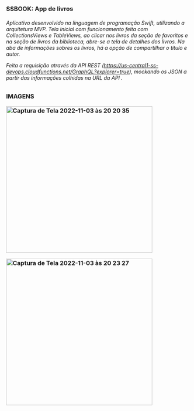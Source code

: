 <h3> SSBOOK: App de livros
 
  <p>
<h6>
Aplicativo desenvolvido na linguagem de programação Swift, utilizando a arquitetura MVP. Tela inicial com funcionamento feita com CollectionsViews e TableViews, ao clicar nos livros da seção de favoritos e na seção de livros da biblioteca, abre-se a tela de detalhes dos livros. Na aba de informações sobres os livros, há a opção de compartilhar o título e autor.
<p>
  <p>
    
Feita a requisição através da API REST (https://us-central1-ss-devops.cloudfunctions.net/GraphQL?explorer=true), mockando os JSON a partir das informações colhidas na URL da API .
    
<h3> IMAGENS
  <p>
    
  <img width="400" alt="Captura de Tela 2022-11-03 às 20 20 35" src="https://user-images.githubusercontent.com/107012585/199853252-36aaf87e-49c5-443b-8f84-672da0b54529.png"> 
    <p>

  
<img width="400" alt="Captura de Tela 2022-11-03 às 20 23 27" src="https://user-images.githubusercontent.com/107012585/199853543-7d00c01e-40d1-4d52-aa5d-f684685582fe.png">
